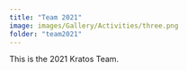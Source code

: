```yaml
---
title: "Team 2021"
image: images/Gallery/Activities/three.png
folder: "team2021"
---
```

This is the 2021 Kratos Team.

